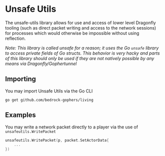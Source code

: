 # Unsafe Utils

The unsafe-utils library allows for use and access of lower level Dragonfly tooling (such as
direct packet writing and access to the network sessions) for processes which would otherwise be impossible without using reflection.

_Note: This library is called unsafe for a reason; it uses the Go `unsafe` library to access private fields of Go structs. This behavior is very hacky and parts of this library should only be used if they are not natively possible by any means via Dragonfly/Gophertunnel_

## Importing

You may import Unsafe Utils via the Go CLI

```
go get github.com/bedrock-gophers/living
```

## Examples

You may write a network packet directly to a player via the use of `unsafeutils.WritePacket`

```go
unsafeutils.WritePacket(p, packet.SetActorData{
    ...
})
```
